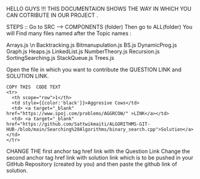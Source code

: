 HELLO GUYS !!!
THIS DOCUMENTAION SHOWS THE WAY IN WHICH YOU CAN COTRIBUTE IN OUR PROJECT .

STEPS ::
Go to  SRC  --> COMPONENTS  (folder)
Then go to ALL(folder) 
You will Find many files named after the Topic names :

Arrays.js \n
Backtracking.js
Bitmanupulation.js
BS.js
DynamicProg.js
Graph.js
Heaps.js
LinkedList.js
NumberTheory.js
Recursion.js
SortingSearching.js
StackQueue.js
Trees.js

Open the file in which you want to contribute the QUESTION LINK and SOLUTION LINK.

 
    COPY THIS  CODE TEXT 
    <tr>
      <th scope="row">1</th>
      <td style={{color:'black'}}>Aggresive Cows</td>
      <td> <a target="_blank" href="https://www.spoj.com/problems/AGGRCOW/" >LINK</a></td>
      <td> <a target="_blank" href="https://github.com/Sattwikmaiti/ALGORITHMS-GIT-HUB-/blob/main/Searching%20Algorithms/binary_search.cpp">Solution</a></td>
    </tr>

              
              
              
CHANGE THE first anchor tag href link with the Question Link 
Change the second anchor tag href link with solution link which is to be pushed in your GitHub Repository (created by you) and then paste the github link of solution. 
              
              
              
              
              
